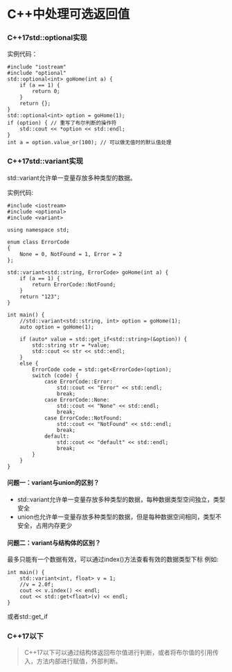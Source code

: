 # C++中处理可选返回值

### C++17std::optional实现

实例代码：
```
#include "iostream"
#include "optional"
std::optional<int> goHome(int a) {
    if (a == 1) {
        return 0;
    }
    return {};
}
std::optional<int> option = goHome(1);
if (option) { // 重写了布尔判断的操作符
    std::cout << *option << std::endl;
}
int a = option.value_or(100); // 可以做无值时的默认值处理
```


### C++17std::variant实现

std::variant允许单一变量存放多种类型的数据。

实例代码:
```
#include <iostream>
#include <optional>
#include <variant>

using namespace std;

enum class ErrorCode
{
    None = 0, NotFound = 1, Error = 2
};

std::variant<std::string, ErrorCode> goHome(int a) {
    if (a == 1) {
        return ErrorCode::NotFound;
    }
    return "123";
}

int main() {
    //std::variant<std::string, int> option = goHome(1);
    auto option = goHome(1);

    if (auto* value = std::get_if<std::string>(&option)) {
        std::string str = *value;
        std::cout << str << std::endl;
    }
    else {
        ErrorCode code = std::get<ErrorCode>(option);
        switch (code) {
            case ErrorCode::Error:
                std::cout << "Error" << std::endl;
                break;
            case ErrorCode::None:
                std::cout << "None" << std::endl;
                break;
            case ErrorCode::NotFound:
                std::cout << "NotFound" << std::endl;
                break;
            default:
                std::cout << "default" << std::endl;
                break;
        }
    }
}
```


#### 问题一：variant与union的区别？

- std::variant允许单一变量存放多种类型的数据，每种数据类型空间独立，类型安全
- union也允许单一变量存放多种类型的数据，但是每种数据空间相同，类型不安全，占用内存更少

#### 问题二：variant与结构体的区别？

最多只能有一个数据有效，可以通过index()方法查看有效的数据类型下标
例如:
```
int main() {
    std::variant<int, float> v = 1;
    //v = 2.0f;
    cout << v.index() << endl;
    cout << std::get<float>(v) << endl;
}
```
或者std::get_if

### C++17以下

> C++17以下可以通过结构体返回布尔值进行判断，或者将布尔值的引用传入，方法内部进行赋值，外部判断。


